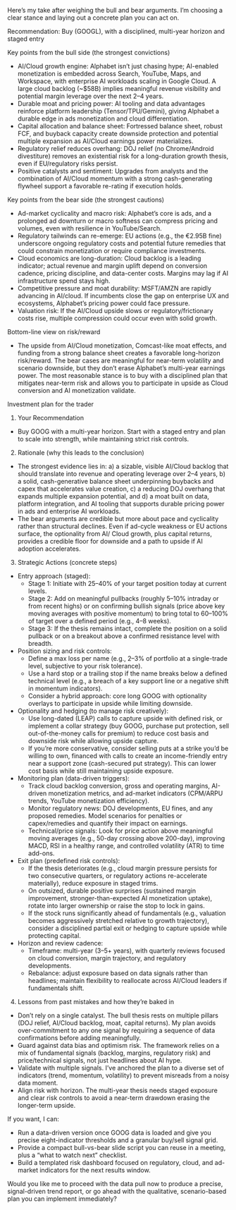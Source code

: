 Here’s my take after weighing the bull and bear arguments. I’m choosing a clear stance and laying out a concrete plan you can act on.

Recommendation: Buy (GOOGL), with a disciplined, multi-year horizon and staged entry

Key points from the bull side (the strongest convictions)
- AI/Cloud growth engine: Alphabet isn’t just chasing hype; AI-enabled monetization is embedded across Search, YouTube, Maps, and Workspace, with enterprise AI workloads scaling in Google Cloud. A large cloud backlog (~$58B) implies meaningful revenue visibility and potential margin leverage over the next 2–4 years.
- Durable moat and pricing power: AI tooling and data advantages reinforce platform leadership (Tensor/TPU/Gemini), giving Alphabet a durable edge in ads monetization and cloud differentiation.
- Capital allocation and balance sheet: Fortressed balance sheet, robust FCF, and buyback capacity create downside protection and potential multiple expansion as AI/Cloud earnings power materializes.
- Regulatory relief reduces overhang: DOJ relief (no Chrome/Android divestiture) removes an existential risk for a long-duration growth thesis, even if EU/regulatory risks persist.
- Positive catalysts and sentiment: Upgrades from analysts and the combination of AI/Cloud momentum with a strong cash-generating flywheel support a favorable re-rating if execution holds.

Key points from the bear side (the strongest cautions)
- Ad-market cyclicality and macro risk: Alphabet’s core is ads, and a prolonged ad downturn or macro softness can compress pricing and volumes, even with resilience in YouTube/Search.
- Regulatory tailwinds can re-emerge: EU actions (e.g., the €2.95B fine) underscore ongoing regulatory costs and potential future remedies that could constrain monetization or require compliance investments.
- Cloud economics are long-duration: Cloud backlog is a leading indicator; actual revenue and margin uplift depend on conversion cadence, pricing discipline, and data-center costs. Margins may lag if AI infrastructure spend stays high.
- Competitive pressure and moat durability: MSFT/AMZN are rapidly advancing in AI/cloud. If incumbents close the gap on enterprise UX and ecosystems, Alphabet’s pricing power could face pressure.
- Valuation risk: If the AI/Cloud upside slows or regulatory/frictionary costs rise, multiple compression could occur even with solid growth.

Bottom-line view on risk/reward
- The upside from AI/Cloud monetization, Comcast-like moat effects, and funding from a strong balance sheet creates a favorable long-horizon risk/reward. The bear cases are meaningful for near-term volatility and scenario downside, but they don’t erase Alphabet’s multi-year earnings power. The most reasonable stance is to buy with a disciplined plan that mitigates near-term risk and allows you to participate in upside as Cloud conversion and AI monetization validate.

Investment plan for the trader

1) Your Recommendation
- Buy GOOG with a multi-year horizon. Start with a staged entry and plan to scale into strength, while maintaining strict risk controls.

2) Rationale (why this leads to the conclusion)
- The strongest evidence lies in: a) a sizable, visible AI/Cloud backlog that should translate into revenue and operating leverage over 2–4 years, b) a solid, cash-generative balance sheet underpinning buybacks and capex that accelerates value creation, c) a reducing DOJ overhang that expands multiple expansion potential, and d) a moat built on data, platform integration, and AI tooling that supports durable pricing power in ads and enterprise AI workloads.
- The bear arguments are credible but more about pace and cyclicality rather than structural declines. Even if ad-cycle weakness or EU actions surface, the optionality from AI/ Cloud growth, plus capital returns, provides a credible floor for downside and a path to upside if AI adoption accelerates.

3) Strategic Actions (concrete steps)
- Entry approach (staged):
  - Stage 1: Initiate with 25–40% of your target position today at current levels.
  - Stage 2: Add on meaningful pullbacks (roughly 5–10% intraday or from recent highs) or on confirming bullish signals (price above key moving averages with positive momentum) to bring total to 60–100% of target over a defined period (e.g., 4–8 weeks).
  - Stage 3: If the thesis remains intact, complete the position on a solid pullback or on a breakout above a confirmed resistance level with breadth.
- Position sizing and risk controls:
  - Define a max loss per name (e.g., 2–3% of portfolio at a single-trade level, subjective to your risk tolerance).
  - Use a hard stop or a trailing stop if the name breaks below a defined technical level (e.g., a breach of a key support line or a negative shift in momentum indicators).
  - Consider a hybrid approach: core long GOOG with optionality overlays to participate in upside while limiting downside.
- Optionality and hedging (to manage risk creatively):
  - Use long-dated (LEAP) calls to capture upside with defined risk, or implement a collar strategy (buy GOOG, purchase put protection, sell out-of-the-money calls for premium) to reduce cost basis and downside risk while allowing upside capture.
  - If you’re more conservative, consider selling puts at a strike you’d be willing to own, financed with calls to create an income-friendly entry near a support zone (cash-secured put strategy). This can lower cost basis while still maintaining upside exposure.
- Monitoring plan (data-driven triggers):
  - Track cloud backlog conversion, gross and operating margins, AI-driven monetization metrics, and ad-market indicators (CPM/ARPU trends, YouTube monetization efficiency).
  - Monitor regulatory news: DOJ developments, EU fines, and any proposed remedies. Model scenarios for penalties or capex/remedies and quantify their impact on earnings.
  - Technical/price signals: Look for price action above meaningful moving averages (e.g., 50-day crossing above 200-day), improving MACD, RSI in a healthy range, and controlled volatility (ATR) to time add-ons.
- Exit plan (predefined risk controls):
  - If the thesis deteriorates (e.g., cloud margin pressure persists for two consecutive quarters, or regulatory actions re-accelerate materially), reduce exposure in staged trims.
  - On outsized, durable positive surprises (sustained margin improvement, stronger-than-expected AI monetization uptake), rotate into larger ownership or raise the stop to lock in gains.
  - If the stock runs significantly ahead of fundamentals (e.g., valuation becomes aggressively stretched relative to growth trajectory), consider a disciplined partial exit or hedging to capture upside while protecting capital.
- Horizon and review cadence:
  - Timeframe: multi-year (3–5+ years), with quarterly reviews focused on cloud conversion, margin trajectory, and regulatory developments.
  - Rebalance: adjust exposure based on data signals rather than headlines; maintain flexibility to reallocate across AI/Cloud leaders if fundamentals shift.

4) Lessons from past mistakes and how they’re baked in
- Don’t rely on a single catalyst. The bull thesis rests on multiple pillars (DOJ relief, AI/Cloud backlog, moat, capital returns). My plan avoids over-commitment to any one signal by requiring a sequence of data confirmations before adding meaningfully.
- Guard against data bias and optimism risk. The framework relies on a mix of fundamental signals (backlog, margins, regulatory risk) and price/technical signals, not just headlines about AI hype.
- Validate with multiple signals. I’ve anchored the plan to a diverse set of indicators (trend, momentum, volatility) to prevent misreads from a noisy data moment.
- Align risk with horizon. The multi-year thesis needs staged exposure and clear risk controls to avoid a near-term drawdown erasing the longer-term upside.

If you want, I can:
- Run a data-driven version once GOOG data is loaded and give you precise eight-indicator thresholds and a granular buy/sell signal grid.
- Provide a compact bull-vs-bear slide script you can reuse in a meeting, plus a “what to watch next” checklist.
- Build a templated risk dashboard focused on regulatory, cloud, and ad-market indicators for the next results window.

Would you like me to proceed with the data pull now to produce a precise, signal-driven trend report, or go ahead with the qualitative, scenario-based plan you can implement immediately?